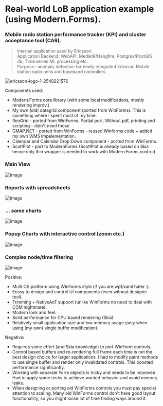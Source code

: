# Real-world LoB application example (using Modern.Forms).

### Mobile radio station performance tracker (KPI) and cluster acceptance tool (CAR). 
> Internal application used by Ericsson.  
> Application Backend: WebAPI, MediatR/Hangfire, Postgres/PostGIS db, Time series ML processing etc.  
> Purpose : anomaly detection for newly integrated Ericsson Mobile station radio units and baseband controllers.

![ericsson-logo-1-2548221570](https://github.com/dax-leo/Modern.Forms.Showcases/assets/70173560/77f7951f-7010-4754-b5a0-ff1bbcf13d21)



Components used: 
- Modern.Forms core library (with some local modifications, mostly rendering improv.).
- My own (old) datagrid component (ported from WinForms). This is something where I spent most of my time.
- ReoGrid - ported from WinForms. Partial port. Without pdf, printing and scripting - didn't need those.
- GMAP.NET - ported from WinForms - reused Winforms code + added my own WMS impelementation.
- Calendar and Calendar Drop Down component - ported from WinForms.
- ScottPlot - port to ModernForms (ScottPlot is already based on Skia hence only thin wrapper is needed to work with Modern Forms control).

### Main View
![image](https://github.com/dax-leo/Modern.Forms.Showcases/assets/70173560/f0625b10-1efa-4206-85c9-dbeec3134bc5)

### Reports with spreadsheets
![image](https://github.com/dax-leo/Modern.Forms.Showcases/assets/70173560/298e061f-ab21-4eb6-b0f4-7fd4f40173ae)

### ... some charts
![image](https://github.com/dax-leo/Modern.Forms.Showcases/assets/70173560/cffe7305-46f2-4d66-8c68-745c0e47528b)

### Popup Charts with interactive control (zoom etc.)
![image](https://github.com/dax-leo/Modern.Forms.Showcases/assets/70173560/404e24e2-1d8b-4518-b2ae-2b621e392b31)

### Complex node/time filtering
![image](https://github.com/dax-leo/Modern.Forms.Showcases/assets/70173560/b5f24c69-1ead-471b-9dc0-8cb444cd9901)


Positive:
- Multi OS platform using WinForms style (if you are wpf/xaml hater :).
- Eeasy to design and control UI components (even without designer tool).
- Trimming + NativeAoT support (unlike WinForms no need to deal with COM nightmare).
- Modern look and feel.
- Solid performance for CPU based rendering (Skia).
- Relatively small application size and low memory usage (only when using (my own) single buffer modification).

Negative:
- Requires some effort (and Skia knowledge) to port WinForm controls.
- Control based buffers and re-rendering full frame each time is not the best design choice for larger applications. I had to modify paint methods to use single buffer and render only invalidated controls. This boosted performance significantly.
- Working with separate Form objects is tricky and needs to be improved. Had to apply some tricks to achieve wanted behavior and avoid memory leaks.
- When designing or porting old WinForms controls you must pay special attention to scaling. Many old WinForms control don't have good layout functionallity, so you might loose lot of time finding ways around it.
